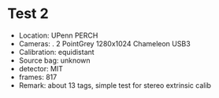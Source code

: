 # Test 2

- Location: UPenn PERCH
- Cameras:
   . 2 PointGrey 1280x1024 Chameleon USB3
- Calibration: equidistant
- Source bag: unknown
- detector: MIT
- frames: 817
- Remark: about 13 tags, simple test for stereo extrinsic calib


